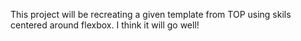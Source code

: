 This project will be recreating a given template from TOP using skils centered around flexbox. I think it will go well!